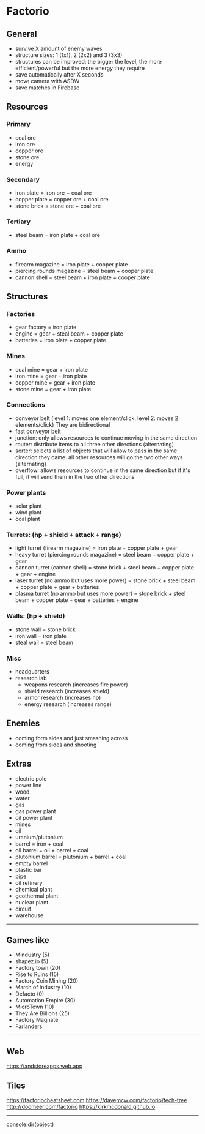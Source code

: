# Factorio

## General
* survive X amount of enemy waves
* structure sizes: 1 (1x1), 2 (2x2) and 3 (3x3)
* structures can be improved: the bigger the level, the more efficient/powerful but the more energy they require
* save automatically after X seconds
* move camera with ASDW
* save matches in Firebase

## Resources

### Primary
* coal ore
* iron ore
* copper ore
* stone ore
* energy

### Secondary
* iron plate = iron ore + coal ore
* copper plate = copper ore + coal ore
* stone brick = stone ore + coal ore

### Tertiary
* steel beam = iron plate + coal ore

### Ammo
* firearm magazine = iron plate + cooper plate
* piercing rounds magazine = steel beam + cooper plate
* cannon shell = steel beam + iron plate + cooper plate

## Structures

### Factories
* gear factory = iron plate
* engine = gear + steal beam + copper plate
* batteries = iron plate + copper plate

### Mines
* coal mine = gear + iron plate
* iron mine = gear + iron plate
* copper mine = gear + iron plate
* stone mine = gear + iron plate

### Connections
* conveyor belt (level 1: moves one element/click, level 2: moves 2 elements/click) They are bidirectional
* fast conveyor belt
* junction: only allows resources to continue moving in the same direction
* router: distribute items to all three other directions (alternating)
* sorter: selects a list of objects that will allow to pass in the same direction they came. all other resources will go the two other ways (alternating)
* overflow: allows resources to continue in the same direction but if it's full, it will send them in the two other directions

### Power plants
* solar plant
* wind plant
* coal plant

### Turrets: (hp + shield + attack + range)
* light turret (firearm magazine) = iron plate + copper plate + gear
* heavy turret (piercing rounds magazine) = steel beam + copper plate + gear
* cannon turret (cannon shell) = stone brick + steel beam + copper plate + gear + engine
* laser turret (no ammo but uses more power) = stone brick + steel beam + copper plate + gear + batteries
* plasma turret (no ammo but uses more power) = stone brick + steel beam + copper plate + gear + batteries + engine

### Walls: (hp + shield)
* stone wall = stone brick
* iron wall = iron plate
* steal wall = steel beam

### Misc
* headquarters
* research lab
    - weapons research (increases fire power)
    - shield research (increases shield)
    - armor research (increases hp)
    - energy research (increases range)

## Enemies
* coming form sides and just smashing across
* coming from sides and shooting

## Extras
* electric pole
* power line
* wood
* water
* gas
* gas power plant
* oil power plant
* mines
* oil
* uranium/plutonium
* barrel = iron + coal
* oil barrel = oil + barrel + coal
* plutonium barrel = plutonium + barrel + coal
* empty barrel
* plastic bar
* pipe
* oil refinery
* chemical plant
* geothermal plant
* nuclear plant
* circuit
* warehouse

----------------------------------------------------------------------------------------------------

## Games like
* Mindustry (5)
* shapez.io (5)
* Factory town (20)
* Rise to Ruins (15)
* Factory Coin Mining (20)
* March of Industry (10)
* Defacto (0)
* Automation Empire (30)
* MicroTown (10)
* They Are Billions (25)
* Factory Magnate
* Farlanders

----------------------------------------------------------------------------------------------------

## Web
https://andstoreapps.web.app

## Tiles
https://factoriocheatsheet.com
https://davemcw.com/factorio/tech-tree
http://doomeer.com/factorio
https://kirkmcdonald.github.io

----------------------------------------------------------------------------------------------------

console.dir(object)